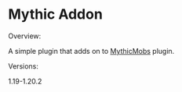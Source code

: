 # Mythic Addon

Overview:

A simple plugin that adds on to [MythicMobs](https://mythiccraft.io/index.php?resources/mythicmobs.1/) plugin.

Versions:

1.19-1.20.2
